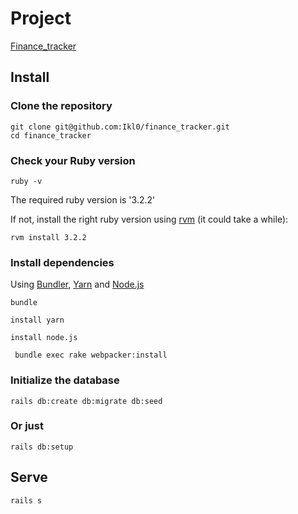 # Project

[Finance_tracker](https://finance-tracker-wuob.onrender.com/)

## Install

### Clone the repository

```shell
git clone git@github.com:Ikl0/finance_tracker.git
cd finance_tracker
```

### Check your Ruby version

```shell
ruby -v
```

The required ruby version is '3.2.2'

If not, install the right ruby version using [rvm](https://rvm.io/) (it could take a while):

```shell
rvm install 3.2.2
```
### Install dependencies

Using [Bundler](https://github.com/bundler/bundler), [Yarn](https://github.com/yarnpkg/yarn) and [Node.js](https://nodejs.org/en/)

```shell
bundle 
```
```shell
install yarn 
```
```shell
install node.js 
```
```shell
 bundle exec rake webpacker:install
```
### Initialize the database

```shell
rails db:create db:migrate db:seed
```

### Or just

```shell
rails db:setup
```

## Serve

```shell
rails s
```
